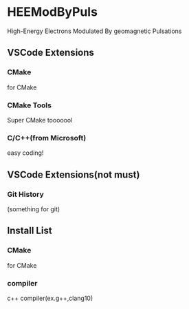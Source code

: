 # HEEModByPuls
High-Energy Electrons Modulated By geomagnetic Pulsations

## VSCode Extensions
### CMake
for CMake
### CMake Tools
Super CMake tooooool
### C/C++(from Microsoft)
easy coding!

## VSCode Extensions(not must)
### Git History
(something for git)

## Install List
### CMake
  for CMake
### compiler 
  c++ compiler(ex.g++,clang10)
